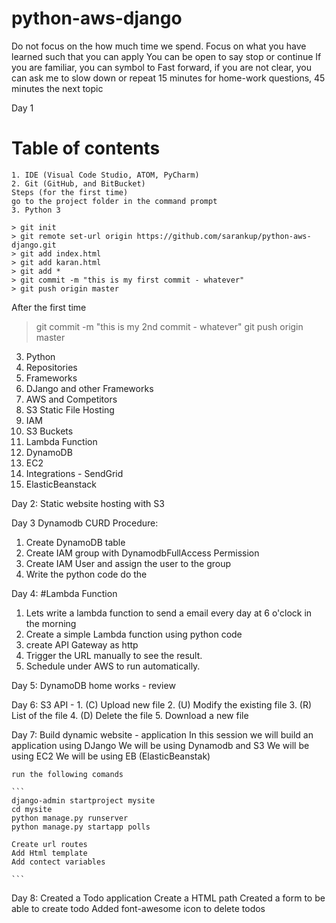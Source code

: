 
# python-aws-django

Do not focus on the how much time we spend. Focus on what you have learned such that you can apply
You can be open to say stop or continue
If you are familiar, you can symbol to Fast forward, if you are not clear, you can ask me to slow down or repeat
15 minutes for home-work questions, 45 minutes the next topic

Day 1
# Table of contents

```
1. IDE (Visual Code Studio, ATOM, PyCharm)
2. Git (GitHub, and BitBucket)
Steps (for the first time)
go to the project folder in the command prompt
3. Python 3
```


```
> git init
> git remote set-url origin https://github.com/sarankup/python-aws-django.git
> git add index.html
> git add karan.html
> git add *
> git commit -m "this is my first commit - whatever"
> git push origin master
```

After the first time
> git commit -m "this is my 2nd commit - whatever"
> git push origin master


3. Python
4. Repositories
4. Frameworks
4. DJango and other Frameworks
5. AWS and Competitors
6. S3 Static File Hosting
3. IAM
2. S3 Buckets
3. Lambda Function
4. DynamoDB
5. EC2
7. Integrations - SendGrid
6. ElasticBeanstack

Day 2:
Static website hosting with S3

Day 3
Dynamodb CURD Procedure:
1. Create DynamoDB table
2. Create IAM group with DynamodbFullAccess Permission
3. Create IAM User and assign the user to the group
4. Write the python code do the 

Day 4:
#Lambda Function
1. Lets write a lambda function to send a email every day at 6 o'clock in the morning
2. Create a simple Lambda function using python code
3. create API Gateway as http
4. Trigger the URL manually to see the result.
5. Schedule under AWS to run automatically.

Day 5:
DynamoDB home works - review

Day 6:
S3 API - 
    1. (C) Upload new file
    2. (U) Modify the existing file
    3. (R) List of the file
    4. (D) Delete the file
    5. Download a new file


Day 7:
    Build dynamic website - application
    In this session we will build an application using DJango
    We will be using Dynamodb and S3
    We will be using EC2
    We will be using EB (ElasticBeanstak)

    run the following comands

    ```
    django-admin startproject mysite
    cd mysite
    python manage.py runserver
    python manage.py startapp polls

    Create url routes
    Add Html template
    Add contect variables
    
    ```

Day 8:
    Created a Todo application
    Create a HTML path
    Created a form to be able to create todo
    Added font-awesome icon to delete todos


    